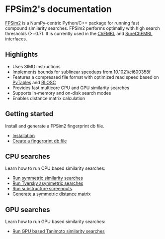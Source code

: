# FPSim2's documentation

[FPSim2](https://github.com/chembl/FPSim2) is a NumPy-centric Python/C++ package for running fast compound similarity searches. FPSim2 performs optimally with high search thresholds (>=0.7). It is currently used in the [ChEMBL](https://www.ebi.ac.uk/chembl/) and [SureChEMBL](https://www.surechembl.org) interfaces.

## Highlights

- Uses SIMD instructions
- Implements bounds for sublinear speedups from [10.1021/ci600358f](https://pubs.acs.org/doi/abs/10.1021/ci600358f/)
- Features a compressed file format with optimized read speed based on [PyTables](https://www.pytables.org/) and [BLOSC](http://www.blosc.org/pages/blosc-in-depth/)
- Provides fast multicore CPU and GPU similarity searches
- Supports in-memory and on-disk search modes
- Enables distance matrix calculation

## Getting started

Install and generate a FPSim2 fingerprint db file.

- [Installation](user_guide/install.md)
- [Create a fingerprint db file](user_guide/create_db_file.md)

## CPU searches

Learn how to run CPU based similarity searches:

- [Run symmetric similarity searches](user_guide/similarity.md)
- [Run Tversky asymmetric searches](user_guide/tversky.md)
- [Run substructure screenouts](user_guide/subs_screenout.md)
- [Generate a symmetric distance matrix](user_guide/sim_matrix.md)

## GPU searches

Learn how to run GPU based similarity searches:

- [Run GPU based Tanimoto similarity searches](user_guide/gpu.md)
